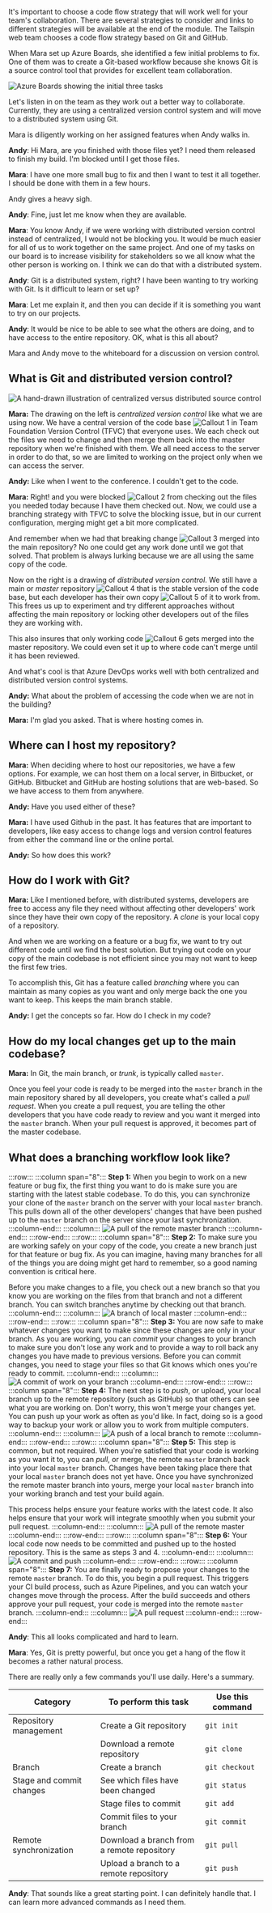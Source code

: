 It's important to choose a code flow strategy that will work well for your team's collaboration. There are several strategies to consider and links to different strategies will be available at the end of the module. The Tailspin web team chooses a code flow strategy based on Git and GitHub.

When Mara set up Azure Boards, she identified a few initial problems to fix. One of them was to create a Git-based workflow because she knows Git is a source control tool that provides for excellent team collaboration.

![Azure Boards showing the initial three tasks](../media/1-initial-board.png)

Let's listen in on the team as they work out a better way to collaborate. Currently, they are using a centralized version control system and will move to a distributed system using Git.

Mara is diligently working on her assigned features when Andy walks in.

**Andy**: Hi Mara, are you finished with those files yet? I need them released to finish my build. I'm blocked until I get those files.

**Mara**: I have one more small bug to fix and then I want to test it all together. I should be done with them in a few hours.

Andy gives a heavy sigh.

**Andy**: Fine, just let me know when they are available.

**Mara**: You know Andy, if we were working with distributed version control instead of centralized, I would not be blocking you. It would be much easier for all of us to work together on the same project. And one of my tasks on our board is to increase visibility for stakeholders so we all know what the other person is working on. I think we can do that with a distributed system.

**Andy**: Git is a distributed system, right? I have been wanting to try working with Git. Is it difficult to learn or set up?

**Mara**: Let me explain it, and then you can decide if it is something you want to try on our projects.

**Andy**: It would be nice to be able to see what the others are doing, and to have access to the entire repository. OK, what is this all about?

Mara and Andy move to the whiteboard for a discussion on version control.

## What is Git and distributed version control?

<!-- TODO: Might be nice to draw out distributed vs. centralized on the whiteboard and add a screen cap here. -->
![A hand-drawn illustration of centralized versus distributed source control](../media/2-whiteboard-centralized-vs-distributed-drawing.png)

**Mara:** The drawing on the left is _centralized version control_ like what we are using now. We have a central version of the code base ![Callout 1](../../shared/media-draft/callout-01.png) in Team Foundation Version Control (TFVC) that everyone uses. We each check out the files we need to change and then merge them back into the master repository when we're finished with them. We all need access to the server in order to do that, so we are limited to working on the project only when we can access the server.

**Andy:** Like when I went to the conference. I couldn't get to the code.

**Mara:** Right! and you were blocked ![Callout 2](../../shared/media-draft/callout-02.png) from checking out the files you needed today because I have them checked out. Now, we could use a branching strategy with TFVC to solve the blocking issue, but in our current configuration, merging might get a bit more complicated.

And remember when we had that breaking change ![Callout 3](../../shared/media-draft/callout-03.png) merged into the main repository? No one could get any work done until we got that solved. That problem is always lurking because we are all using the same copy of the code.

Now on the right is a drawing of _distributed version control_. We still have a main or _master_ repository ![Callout 4](../../shared/media-draft/callout-04.png) that is the stable version of the code base, but each developer has their own copy ![Callout 5](../../shared/media-draft/callout-05.png) of it to work from. This frees us up to experiment and try different approaches without affecting the main repository or locking other developers out of the files they are working with.

This also insures that only working code ![Callout 6](../../shared/media-draft/callout-06.png) gets merged into the master repository. We could even set it up to where code can't merge until it has been reviewed.

And what's cool is that Azure DevOps works well with both centralized and distributed version control systems.

**Andy:** What about the problem of accessing the code when we are not in the building?

**Mara:** I'm glad you asked. That is where hosting comes in.

## Where can I host my repository?

**Mara:** When deciding where to host our repositories, we have a few options. For example, we can host them on a local server, in Bitbucket, or GitHub. Bitbucket and GitHub are hosting solutions that are web-based. So we have access to them from anywhere.

**Andy:** Have you used either of these?

**Mara:** I have used Github in the past. It has features that are important to developers, like easy access to change logs and version control features from either the command line or the online portal.

**Andy:** So how does this work?

## How do I work with Git?

**Mara:** Like I mentioned before, with distributed systems, developers are free to access any file they need without affecting other developers' work since they have their own copy of the repository. A _clone_ is your local copy of a repository.

And when we are working on a feature or a bug fix, we want to try out different code until we find the best solution. But trying out code on your copy of the main codebase is not efficient since you may not want to keep the first few tries.

To accomplish this, Git has a feature called _branching_ where you can maintain as many copies as you want and only merge back the one you want to keep. This keeps the main branch stable.

**Andy:** I get the concepts so far. How do I check in my code?

## How do my local changes get up to the main codebase?

**Mara:** In Git, the main branch, or _trunk_, is typically called `master`.

Once you feel your code is ready to be merged into the `master` branch in the main repository shared by all developers, you create what's called a _pull request_. When you create a pull request, you are telling the other developers that you have code ready to review and you want it merged into the `master` branch. When your pull request is approved, it becomes part of the master codebase.

## What does a branching workflow look like?

 :::row:::
    :::column span="8":::
**Step 1:**
When you begin to work on a new feature or bug fix, the first thing you want to do is make sure you are starting with the latest stable codebase. To do this, you can synchronize your clone of the `master` branch on the server with your local `master` branch. This pulls down all of the other developers' changes that have been pushed up to the `master` branch on the server since your last synchronization.
    :::column-end:::
    :::column:::
        ![A pull of the remote master branch](../media/2-github-paths-1.png)
    :::column-end:::
 :::row-end:::
 :::row:::
    :::column span="8":::
**Step 2:**
To make sure you are working safely on your copy of the code, you create a new branch just for that feature or bug fix. As you can imagine, having many branches for all of the things you are doing might get hard to remember, so a good naming convention is critical here.

Before you make changes to a file, you check out a new branch so that you know you are working on the files from that branch and not a different branch. You can switch branches anytime by checking out that branch.
    :::column-end:::
    :::column:::
        ![A branch of local master](../media/2-github-paths-2.png)
    :::column-end:::
:::row-end:::
 :::row:::
    :::column span="8":::
**Step 3:**
You are now safe to make whatever changes you want to make since these changes are only in your branch. As you are working, you can _commit_ your changes to your branch to make sure you don't lose any work and to provide a way to roll back any changes you have made to previous versions. Before you can commit changes, you need to stage your files so that Git knows which ones you're ready to commit.
    :::column-end:::
    :::column:::
        ![A commit of work on your branch](../media/2-github-paths-3.png)
    :::column-end:::
:::row-end:::
 :::row:::
    :::column span="8":::
**Step 4:**
The next step is to _push_, or upload, your local branch up to the remote repository (such as GitHub) so that others can see what you are working on. Don't worry, this won't merge your changes yet. You can push up your work as often as you'd like. In fact, doing so is a good way to backup your work or allow you to work from multiple computers.
    :::column-end:::
    :::column:::
        ![A push of a local branch to remote](../media/2-github-paths-4.png)
    :::column-end:::
:::row-end:::
:::row:::
    :::column span="8":::
**Step 5:**
This step is common, but not required. When you're satisfied that your code is working as you want it to, you can _pull_, or merge, the remote `master` branch back into your local  `master` branch. Changes have been taking place there that your local `master` branch does not yet have. Once you have synchronized the remote master branch into yours, merge your local `master` branch into your working branch and test your build again.

This process helps ensure your feature works with the latest code. It also helps ensure that your work will integrate smoothly when you submit your pull request.
    :::column-end:::
    :::column:::
        ![A pull of the remote master](../media/2-github-paths-5.png)
    :::column-end:::
:::row-end:::
:::row:::
    :::column span="8":::
**Step 6:**
Your local code now needs to be committed and pushed up to the hosted repository. This is the same as steps 3 and 4.
    :::column-end:::
    :::column:::
        ![A commit and push](../media/2-github-paths-6.png)
    :::column-end:::
:::row-end:::
:::row:::
    :::column span="8":::
**Step 7:**
You are finally ready to propose your changes to the remote `master` branch. To do this, you begin a pull request. This triggers your CI build process, such as Azure Pipelines, and you can watch your changes move through the process. After the build succeeds and others approve your pull request, your code is merged into the remote `master` branch.
    :::column-end:::
    :::column:::
        ![A pull request](../media/2-github-paths-7.png)
    :::column-end:::
:::row-end:::

**Andy**: This all looks complicated and hard to learn.

**Mara**: Yes, Git is pretty powerful, but once you get a hang of the flow it becomes a rather natural process.

There are really only a few commands you'll use daily. Here's a summary.

| Category                 | To perform this task                       | Use this command |
|--------------------------|--------------------------------------------|------------------|
| Repository management    | Create a Git repository                    | `git init`       |
|                          | Download a remote repository               | `git clone`      |
| Branch                   | Create a branch                            | `git checkout`   |
| Stage and commit changes | See which files have been changed          | `git status`     |
|                          | Stage files to commit                      | `git add`        |
|                          | Commit files to your branch                | `git commit`     |
| Remote synchronization   | Download a branch from a remote repository | `git pull`       |
|                          | Upload a branch to a remote repository     | `git push`       |

**Andy**: That sounds like a great starting point. I can definitely handle that. I can learn more advanced commands as I need them.